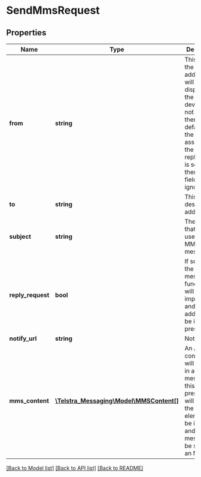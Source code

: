 # SendMmsRequest

## Properties
Name | Type | Description | Notes
------------ | ------------- | ------------- | -------------
**from** | **string** | This will be the source address that will be displayed on the receiving device. If it is not present then it will default to the MSISDN assigned to the app. If replyRequest is set to true, then this field will be ignored. | 
**to** | **string** | This is the destination address. | 
**subject** | **string** | The subject that will be used in an MMS message. | 
**reply_request** | **bool** | If set to true, the reply message functionality will be implemented and the to address will be ignored if present. | 
**notify_url** | **string** | Notify url | [optional] 
**mms_content** | [**\Telstra_Messaging\Model\MMSContent[]**](MMSContent.md) | An Array of content that will be sent in an MMS message. If this array is present it will cause the body element to be ignored, and the message will be sent as an MMS. | 

[[Back to Model list]](../README.md#documentation-for-models) [[Back to API list]](../README.md#documentation-for-api-endpoints) [[Back to README]](../README.md)


